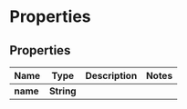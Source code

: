 

# Properties


## Properties

Name | Type | Description | Notes
------------ | ------------- | ------------- | -------------
**name** | **String** |  | 




